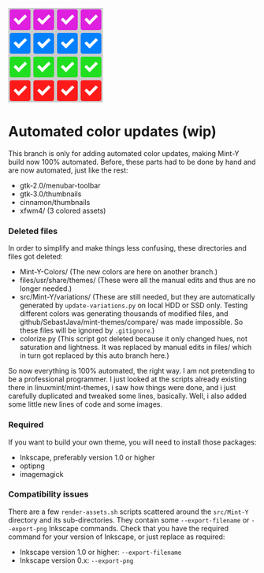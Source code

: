 ![auto branch icon](https://github.com/SebastJava/mint-themes/blob/auto/0-auto-branch-icon.svg)
# Automated color updates (wip)
This branch is only for adding automated color updates, making Mint-Y build now 100% automated. Before, these parts had to be done by hand and are now automated, just like the rest:
  * gtk-2.0/menubar-toolbar
  * gtk-3.0/thumbnails
  * cinnamon/thumbnails
  * xfwm4/ (3 colored assets)

### Deleted files
In order to simplify and make things less confusing, these directories and files got deleted:
  * Mint-Y-Colors/ (The new colors are here on another branch.)
  * files/usr/share/themes/ (These were all the manual edits and thus are no longer needed.)
  * src/Mint-Y/variations/ (These are still needed, but they are automatically generated by `update-variations.py` on local HDD or SSD only. Testing different colors was generating thousands of modified files, and github/SebastJava/mint-themes/compare/ was made impossible. So these files will be ignored by `.gitignore`.)
  * colorize.py (This script got deleted because it only changed hues, not saturation and lightness. It was replaced by manual edits in files/ which in turn got replaced by this auto branch here.)

So now everything is 100% automated, the right way. I am not pretending to be a professional programmer. I just looked at the scripts already existing there in linuxmint/mint-themes, i saw how things were done, and i just carefully duplicated and tweaked some lines, basically. Well, i also added some little new lines of code and some images.

### Required
If you want to build your own theme, you will need to install those packages:  
  * Inkscape, preferably version 1.0 or higher  
  * optipng  
  * imagemagick

### Compatibility issues
There are a few `render-assets.sh` scripts scattered around the `src/Mint-Y` directory and its sub-directories. They contain some `--export-filename` or `--export-png` Inkscape commands. Check that you have the required command for your version of Inkscape, or just replace as required:  

  * Inkscape version 1.0 or higher: `--export-filename`  
  * Inkscape version 0.x: `--export-png`
